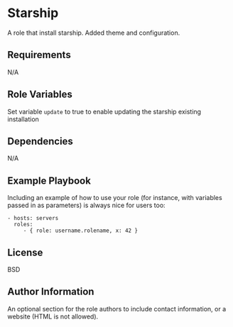 Starship
=========

A role that install starship. Added theme and configuration.

Requirements
------------

N/A

Role Variables
--------------

Set variable ```update``` to true to enable updating the starship existing installation

Dependencies
------------

N/A

Example Playbook
----------------

Including an example of how to use your role (for instance, with variables passed in as parameters) is always nice for users too:

    - hosts: servers
      roles:
         - { role: username.rolename, x: 42 }

License
-------

BSD

Author Information
------------------

An optional section for the role authors to include contact information, or a website (HTML is not allowed).
